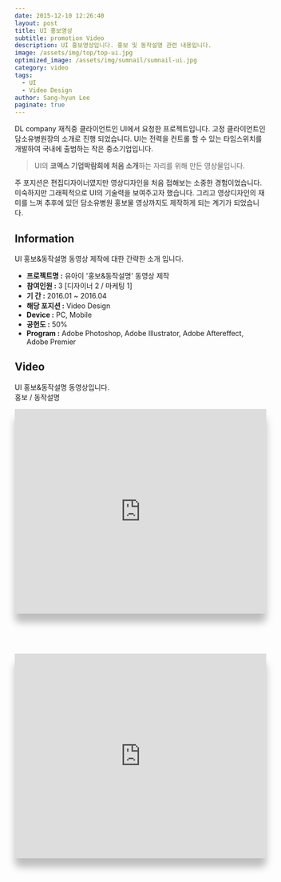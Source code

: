 ```yaml
---
date: 2015-12-10 12:26:40
layout: post
title: UI 홍보영상
subtitle: promotion Video
description: UI 홍보영상입니다. 홍보 및 동작설명 관련 내용입니다.
image: /assets/img/top/top-ui.jpg
optimized_image: /assets/img/sumnail/sumnail-ui.jpg
category: video
tags:
  - UI
  - Video Design
author: Sang-hyun Lee
paginate: true
---
```



<link rel="stylesheet" href="/assets/css/slick.css">
<link rel="stylesheet" href="/assets/css/slick-theme.css">
<style>
  .post-video{border-radius:10px;  box-shadow: 0px 18px 15px 0px rgb(0 0 0 / 25%); margin-bottom:80px;}
  .post-content iframe{border-radius:10px; padding:0;}
</style>


DL company 재직중 클라이언트인 UI에서 요청한 프로젝트입니다.
고정 클라이언트인 담소유병원장의 소개로 진행 되었습니다.
UI는 전력을 컨트롤 할 수 있는 타임스위치를 개발하여 국내에 출범하는 작은 중소기업입니다.

> UI의 **코엑스 기업박람회에 처음 소개**하는 자리를 위해 만든 영상물입니다.

주 포지션은 편집디자이너였지만 영상디자인을 처음 접해보는 소중한 경험이었습니다. 미숙하지만 그래픽적으로 UI의 기술력을 보여주고자 했습니다.
그리고 영상디자인의 재미를 느껴 추후에 있던 담소유병원 홍보물 영상까지도 제작하게 되는 계기가 되었습니다.

<!--page-->

## Information

UI 홍보&동작설명 동영상 제작에 대한 간략한 소개 입니다.

- **프로젝트명 :** 유아이 '홍보&동작설명' 동영상 제작
- **참여인원 :** 3 [디자이너 2 / 마케팅 1]
- **기 간 :** 2016.01 ~ 2016.04  
- **해당 포지션 :** Video Design
- **Device :** PC, Mobile
- **공헌도 :** 50%
- **Program :** Adobe Photoshop, Adobe Illustrator, Adobe Aftereffect, Adobe Premier


<!--page-->

## Video

UI 홍보&동작설명 동영상입니다.<br>
홍보 / 동작설명

<div class="post-video">
  <iframe width="100%" height="409" src="https://www.youtube.com/embed/0xL7wnVDYB8" title="YouTube video player" frameborder="0" allow="accelerometer; autoplay; clipboard-write; encrypted-media; gyroscope; picture-in-picture" allowfullscreen></iframe>
</div>

<div class="post-video">
  <iframe width="100%" height="409" src="https://www.youtube.com/embed/-tPqMlLgxQE" title="YouTube video player" frameborder="0" allow="accelerometer; autoplay; clipboard-write; encrypted-media; gyroscope; picture-in-picture" allowfullscreen></iframe>
</div>


<p></p>
<p></p>

<!--page-->


